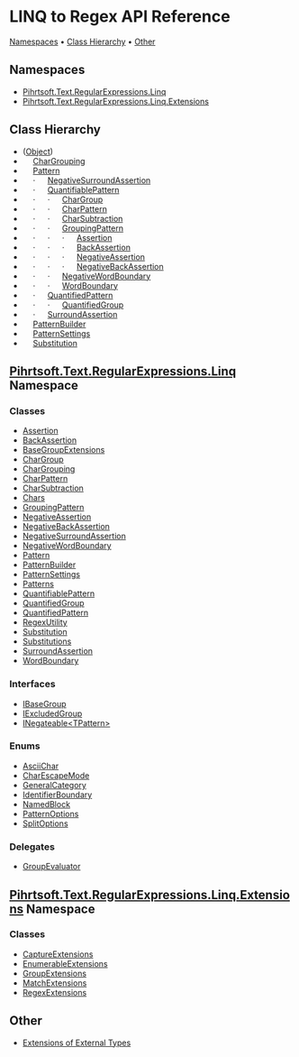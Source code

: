 # LINQ to Regex API Reference

[Namespaces](#namespaces) &#x2022; [Class Hierarchy](#class-hierarchy) &#x2022; [Other](#other)

## Namespaces

* [Pihrtsoft.Text.RegularExpressions.Linq](Pihrtsoft/Text/RegularExpressions/Linq/README.md)
* [Pihrtsoft.Text.RegularExpressions.Linq.Extensions](Pihrtsoft/Text/RegularExpressions/Linq/Extensions/README.md)

## Class Hierarchy

* \([Object](https://docs.microsoft.com/en-us/dotnet/api/system.object)\)
* &emsp; [CharGrouping](Pihrtsoft/Text/RegularExpressions/Linq/CharGrouping/README.md)
* &emsp; [Pattern](Pihrtsoft/Text/RegularExpressions/Linq/Pattern/README.md)
* &emsp; &middot; &emsp; [NegativeSurroundAssertion](Pihrtsoft/Text/RegularExpressions/Linq/NegativeSurroundAssertion/README.md)
* &emsp; &middot; &emsp; [QuantifiablePattern](Pihrtsoft/Text/RegularExpressions/Linq/QuantifiablePattern/README.md)
* &emsp; &middot; &emsp; &middot; &emsp; [CharGroup](Pihrtsoft/Text/RegularExpressions/Linq/CharGroup/README.md)
* &emsp; &middot; &emsp; &middot; &emsp; [CharPattern](Pihrtsoft/Text/RegularExpressions/Linq/CharPattern/README.md)
* &emsp; &middot; &emsp; &middot; &emsp; [CharSubtraction](Pihrtsoft/Text/RegularExpressions/Linq/CharSubtraction/README.md)
* &emsp; &middot; &emsp; &middot; &emsp; [GroupingPattern](Pihrtsoft/Text/RegularExpressions/Linq/GroupingPattern/README.md)
* &emsp; &middot; &emsp; &middot; &emsp; &middot; &emsp; [Assertion](Pihrtsoft/Text/RegularExpressions/Linq/Assertion/README.md)
* &emsp; &middot; &emsp; &middot; &emsp; &middot; &emsp; [BackAssertion](Pihrtsoft/Text/RegularExpressions/Linq/BackAssertion/README.md)
* &emsp; &middot; &emsp; &middot; &emsp; &middot; &emsp; [NegativeAssertion](Pihrtsoft/Text/RegularExpressions/Linq/NegativeAssertion/README.md)
* &emsp; &middot; &emsp; &middot; &emsp; &middot; &emsp; [NegativeBackAssertion](Pihrtsoft/Text/RegularExpressions/Linq/NegativeBackAssertion/README.md)
* &emsp; &middot; &emsp; &middot; &emsp; [NegativeWordBoundary](Pihrtsoft/Text/RegularExpressions/Linq/NegativeWordBoundary/README.md)
* &emsp; &middot; &emsp; &middot; &emsp; [WordBoundary](Pihrtsoft/Text/RegularExpressions/Linq/WordBoundary/README.md)
* &emsp; &middot; &emsp; [QuantifiedPattern](Pihrtsoft/Text/RegularExpressions/Linq/QuantifiedPattern/README.md)
* &emsp; &middot; &emsp; &middot; &emsp; [QuantifiedGroup](Pihrtsoft/Text/RegularExpressions/Linq/QuantifiedGroup/README.md)
* &emsp; &middot; &emsp; [SurroundAssertion](Pihrtsoft/Text/RegularExpressions/Linq/SurroundAssertion/README.md)
* &emsp; [PatternBuilder](Pihrtsoft/Text/RegularExpressions/Linq/PatternBuilder/README.md)
* &emsp; [PatternSettings](Pihrtsoft/Text/RegularExpressions/Linq/PatternSettings/README.md)
* &emsp; [Substitution](Pihrtsoft/Text/RegularExpressions/Linq/Substitution/README.md)

## [Pihrtsoft.Text.RegularExpressions.Linq](Pihrtsoft/Text/RegularExpressions/Linq/README.md) Namespace

### Classes

* [Assertion](Pihrtsoft/Text/RegularExpressions/Linq/Assertion/README.md)
* [BackAssertion](Pihrtsoft/Text/RegularExpressions/Linq/BackAssertion/README.md)
* [BaseGroupExtensions](Pihrtsoft/Text/RegularExpressions/Linq/BaseGroupExtensions/README.md)
* [CharGroup](Pihrtsoft/Text/RegularExpressions/Linq/CharGroup/README.md)
* [CharGrouping](Pihrtsoft/Text/RegularExpressions/Linq/CharGrouping/README.md)
* [CharPattern](Pihrtsoft/Text/RegularExpressions/Linq/CharPattern/README.md)
* [CharSubtraction](Pihrtsoft/Text/RegularExpressions/Linq/CharSubtraction/README.md)
* [Chars](Pihrtsoft/Text/RegularExpressions/Linq/Chars/README.md)
* [GroupingPattern](Pihrtsoft/Text/RegularExpressions/Linq/GroupingPattern/README.md)
* [NegativeAssertion](Pihrtsoft/Text/RegularExpressions/Linq/NegativeAssertion/README.md)
* [NegativeBackAssertion](Pihrtsoft/Text/RegularExpressions/Linq/NegativeBackAssertion/README.md)
* [NegativeSurroundAssertion](Pihrtsoft/Text/RegularExpressions/Linq/NegativeSurroundAssertion/README.md)
* [NegativeWordBoundary](Pihrtsoft/Text/RegularExpressions/Linq/NegativeWordBoundary/README.md)
* [Pattern](Pihrtsoft/Text/RegularExpressions/Linq/Pattern/README.md)
* [PatternBuilder](Pihrtsoft/Text/RegularExpressions/Linq/PatternBuilder/README.md)
* [PatternSettings](Pihrtsoft/Text/RegularExpressions/Linq/PatternSettings/README.md)
* [Patterns](Pihrtsoft/Text/RegularExpressions/Linq/Patterns/README.md)
* [QuantifiablePattern](Pihrtsoft/Text/RegularExpressions/Linq/QuantifiablePattern/README.md)
* [QuantifiedGroup](Pihrtsoft/Text/RegularExpressions/Linq/QuantifiedGroup/README.md)
* [QuantifiedPattern](Pihrtsoft/Text/RegularExpressions/Linq/QuantifiedPattern/README.md)
* [RegexUtility](Pihrtsoft/Text/RegularExpressions/Linq/RegexUtility/README.md)
* [Substitution](Pihrtsoft/Text/RegularExpressions/Linq/Substitution/README.md)
* [Substitutions](Pihrtsoft/Text/RegularExpressions/Linq/Substitutions/README.md)
* [SurroundAssertion](Pihrtsoft/Text/RegularExpressions/Linq/SurroundAssertion/README.md)
* [WordBoundary](Pihrtsoft/Text/RegularExpressions/Linq/WordBoundary/README.md)

### Interfaces

* [IBaseGroup](Pihrtsoft/Text/RegularExpressions/Linq/IBaseGroup/README.md)
* [IExcludedGroup](Pihrtsoft/Text/RegularExpressions/Linq/IExcludedGroup/README.md)
* [INegateable\<TPattern>](Pihrtsoft/Text/RegularExpressions/Linq/INegateable-1/README.md)

### Enums

* [AsciiChar](Pihrtsoft/Text/RegularExpressions/Linq/AsciiChar/README.md)
* [CharEscapeMode](Pihrtsoft/Text/RegularExpressions/Linq/CharEscapeMode/README.md)
* [GeneralCategory](Pihrtsoft/Text/RegularExpressions/Linq/GeneralCategory/README.md)
* [IdentifierBoundary](Pihrtsoft/Text/RegularExpressions/Linq/IdentifierBoundary/README.md)
* [NamedBlock](Pihrtsoft/Text/RegularExpressions/Linq/NamedBlock/README.md)
* [PatternOptions](Pihrtsoft/Text/RegularExpressions/Linq/PatternOptions/README.md)
* [SplitOptions](Pihrtsoft/Text/RegularExpressions/Linq/SplitOptions/README.md)

### Delegates

* [GroupEvaluator](Pihrtsoft/Text/RegularExpressions/Linq/GroupEvaluator/README.md)

## [Pihrtsoft.Text.RegularExpressions.Linq.Extensions](Pihrtsoft/Text/RegularExpressions/Linq/Extensions/README.md) Namespace

### Classes

* [CaptureExtensions](Pihrtsoft/Text/RegularExpressions/Linq/Extensions/CaptureExtensions/README.md)
* [EnumerableExtensions](Pihrtsoft/Text/RegularExpressions/Linq/Extensions/EnumerableExtensions/README.md)
* [GroupExtensions](Pihrtsoft/Text/RegularExpressions/Linq/Extensions/GroupExtensions/README.md)
* [MatchExtensions](Pihrtsoft/Text/RegularExpressions/Linq/Extensions/MatchExtensions/README.md)
* [RegexExtensions](Pihrtsoft/Text/RegularExpressions/Linq/Extensions/RegexExtensions/README.md)

## Other

* [Extensions of External Types](_Extensions.md)
